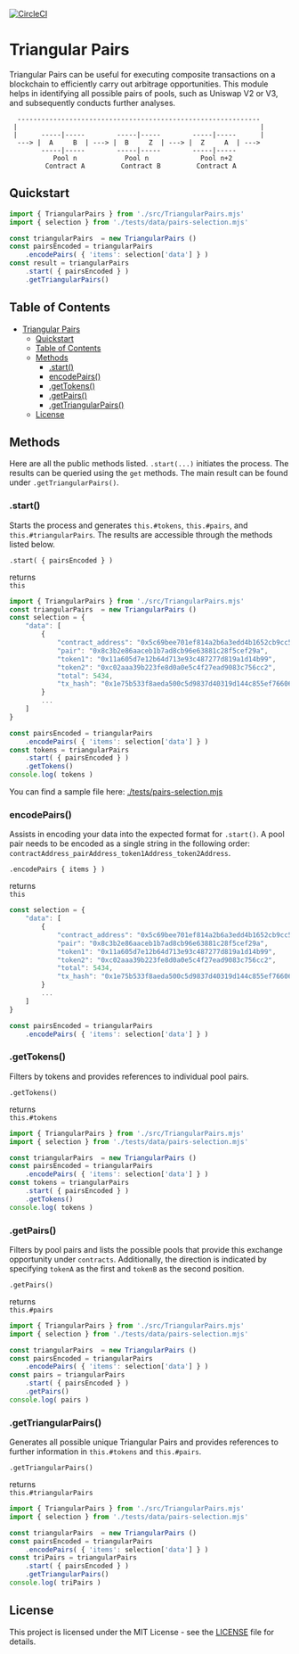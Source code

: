 [![CircleCI](https://img.shields.io/circleci/build/github/a6b8/triangularPairs/main)]()


# Triangular Pairs

Triangular Pairs can be useful for executing composite transactions on a blockchain to efficiently carry out arbitrage opportunities. This module helps in identifying all possible pairs of pools, such as Uniswap V2 or V3, and subsequently conducts further analyses.

```
  -------------------------------------------------------------
 |                                                             |
 |      -----|-----        -----|-----        -----|-----      |
  ---> |  A     B  | ---> |  B     Z  | ---> |  Z     A  | ---> 
        -----|-----        -----|-----        -----|-----
           Pool n            Pool n             Pool n+2    
         Contract A         Contract B         Contract A
```



## Quickstart

```js
import { TriangularPairs } from './src/TriangularPairs.mjs'
import { selection } from './tests/data/pairs-selection.mjs'

const triangularPairs  = new TriangularPairs ()
const pairsEncoded = triangularPairs
    .encodePairs( { 'items': selection['data'] } )
const result = triangularPairs
    .start( { pairsEncoded } )
    .getTriangularPairs()
```



## Table of Contents

- [Triangular Pairs](#triangular-pairs)
  - [Quickstart](#quickstart)
  - [Table of Contents](#table-of-contents)
  - [Methods](#methods)
    - [.start()](#start)
    - [encodePairs()](#encodepairs)
    - [.getTokens()](#gettokens)
    - [.getPairs()](#getpairs)
    - [.getTriangularPairs()](#gettriangularpairs)
  - [License](#license)


## Methods

Here are all the public methods listed. `.start(...)` initiates the process. The results can be queried using the `get` methods. The main result can be found under `.getTriangularPairs()`.

### .start()

Starts the process and generates `this.#tokens`, `this.#pairs`, and `this.#triangularPairs`. The results are accessible through the methods listed below.

`.start( { pairsEncoded } )`  

returns  
`this`

```js
import { TriangularPairs } from './src/TriangularPairs.mjs'
const triangularPairs  = new TriangularPairs ()
const selection = {
    "data": [
        {
            "contract_address": "0x5c69bee701ef814a2b6a3edd4b1652cb9cc5aa6f",
            "pair": "0x8c3b2e86aaceb1b7ad8cb96e63881c28f5cef29a",
            "token1": "0x11a605d7e12b64d713e93c487277d819a1d14b99",
            "token2": "0xc02aaa39b223fe8d0a0e5c4f27ead9083c756cc2",
            "total": 5434,
            "tx_hash": "0x1e75b533f8aeda500c5d9837d40319d144c855ef7660679bd7a92368ff958fa7"
        }
        ...
    ]
}

const pairsEncoded = triangularPairs
    .encodePairs( { 'items': selection['data'] } )
const tokens = triangularPairs
    .start( { pairsEncoded } )
    .getTokens()
console.log( tokens )

```

You can find a sample file here: [./tests/pairs-selection.mjs](https://github.com/a6b8/triangularPairs/blob/main/tests/pairs-selection.mjs)



### encodePairs()

Assists in encoding your data into the expected format for `.start()`. A pool pair needs to be encoded as a single string in the following order: `contractAddress_pairAddress_token1Address_token2Address`.

`.encodePairs { items } )`  

returns  
`this`


```js
const selection = {
    "data": [
        {
            "contract_address": "0x5c69bee701ef814a2b6a3edd4b1652cb9cc5aa6f",
            "pair": "0x8c3b2e86aaceb1b7ad8cb96e63881c28f5cef29a",
            "token1": "0x11a605d7e12b64d713e93c487277d819a1d14b99",
            "token2": "0xc02aaa39b223fe8d0a0e5c4f27ead9083c756cc2",
            "total": 5434,
            "tx_hash": "0x1e75b533f8aeda500c5d9837d40319d144c855ef7660679bd7a92368ff958fa7"
        }
        ...
    ]
}

const pairsEncoded = triangularPairs
    .encodePairs( { 'items': selection['data'] } )

```


### .getTokens()

Filters by tokens and provides references to individual pool pairs.

`.getTokens()`

returns  
`this.#tokens`

```js
import { TriangularPairs } from './src/TriangularPairs.mjs'
import { selection } from './tests/data/pairs-selection.mjs'

const triangularPairs  = new TriangularPairs ()
const pairsEncoded = triangularPairs
    .encodePairs( { 'items': selection['data'] } )
const tokens = triangularPairs
    .start( { pairsEncoded } )
    .getTokens()
console.log( tokens )
```

### .getPairs()

Filters by pool pairs and lists the possible pools that provide this exchange opportunity under `contracts`. Additionally, the direction is indicated by specifying `tokenA` as the first and `tokenB` as the second position.

`.getPairs()`

returns  
`this.#pairs`

```js
import { TriangularPairs } from './src/TriangularPairs.mjs'
import { selection } from './tests/data/pairs-selection.mjs'

const triangularPairs  = new TriangularPairs ()
const pairsEncoded = triangularPairs
    .encodePairs( { 'items': selection['data'] } )
const pairs = triangularPairs
    .start( { pairsEncoded } )
    .getPairs()
console.log( pairs )
```

### .getTriangularPairs()

Generates all possible unique Triangular Pairs and provides references to further information in `this.#tokens` and `this.#pairs`.

`.getTriangularPairs()`

returns  
`this.#triangularPairs`

```js
import { TriangularPairs } from './src/TriangularPairs.mjs'
import { selection } from './tests/data/pairs-selection.mjs'

const triangularPairs  = new TriangularPairs ()
const pairsEncoded = triangularPairs
    .encodePairs( { 'items': selection['data'] } )
const triPairs = triangularPairs
    .start( { pairsEncoded } )
    .getTriangularPairs()
console.log( triPairs )
```

## License

This project is licensed under the MIT License - see the [LICENSE](LICENSE) file for details.